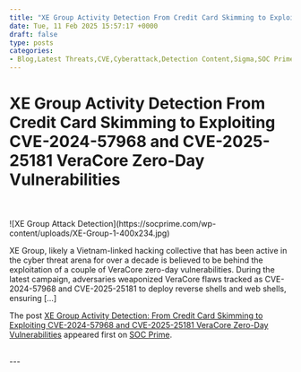 ```yaml
---
title: "XE Group Activity Detection From Credit Card Skimming to Exploiting CVE-2024-57968 and CVE-2025-25181 VeraCore Zero-Day Vulnerabilities"
date: Tue, 11 Feb 2025 15:57:17 +0000
draft: false
type: posts
categories: 
- Blog,Latest Threats,CVE,Cyberattack,Detection Content,Sigma,SOC Prime Platform,Threat Detection Marketplace,Threat Hunting Content,Vulnerability,Zero-Day,ZeroDay
---
```

# XE Group Activity Detection From Credit Card Skimming to Exploiting CVE-2024-57968 and CVE-2025-25181 VeraCore Zero-Day Vulnerabilities

<br/>

<br/>
![XE Group Attack Detection](https://socprime.com/wp-content/uploads/XE-Group-1-400x234.jpg)

XE Group, likely a Vietnam-linked hacking collective that has been active in the cyber threat arena for over a decade is believed to be behind the exploitation of a couple of VeraCore zero-day vulnerabilities. During the latest campaign, adversaries weaponized VeraCore flaws tracked as CVE-2024-57968 and CVE-2025-25181 to deploy reverse shells and web shells, ensuring \[…\]

The post [XE Group Activity Detection: From Credit Card Skimming to Exploiting CVE-2024-57968 and CVE-2025-25181 VeraCore Zero-Day Vulnerabilities](https://socprime.com/blog/detect-xe-group-attacks/) appeared first on [SOC Prime](https://socprime.com).

<br/>
---
